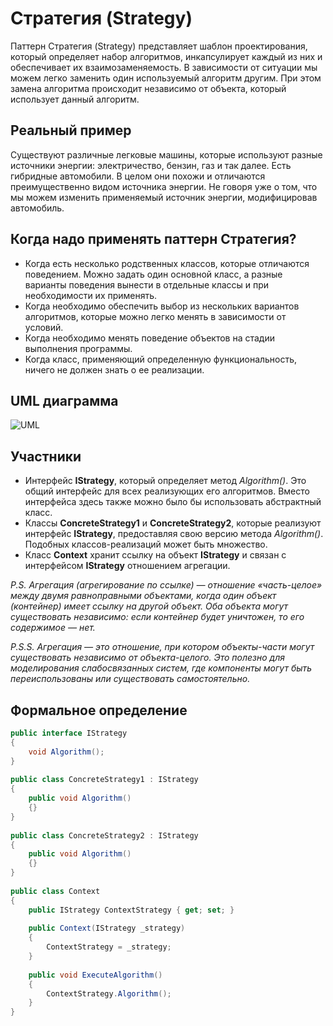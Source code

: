﻿# Стратегия (Strategy)
Паттерн Стратегия (Strategy) представляет шаблон проектирования, который определяет набор алгоритмов, инкапсулирует каждый из них и обеспечивает их взаимозаменяемость. В зависимости от ситуации мы можем легко заменить один используемый алгоритм другим. При этом замена алгоритма происходит независимо от объекта, который использует данный алгоритм.

## Реальный пример
Существуют различные легковые машины, которые используют разные источники энергии: электричество, бензин, газ и так далее. Есть гибридные автомобили. В целом они похожи и отличаются преимущественно видом источника энергии. Не говоря уже о том, что мы можем изменить применяемый источник энергии, модифицировав автомобиль. 

## Когда надо применять паттерн Стратегия?

- Когда есть несколько родственных классов, которые отличаются поведением. Можно задать один основной класс, а разные варианты поведения вынести в отдельные классы и при необходимости их применять.
- Когда необходимо обеспечить выбор из нескольких вариантов алгоритмов, которые можно легко менять в зависимости от условий.
- Когда необходимо менять поведение объектов на стадии выполнения программы.
- Когда класс, применяющий определенную функциональность, ничего не должен знать о ее реализации.

## UML диаграмма

![UML](https://metanit.com/sharp/patterns/pics/strategy.png)

## Участники

- Интерфейс **IStrategy**, который определяет метод *Algorithm()*. Это общий интерфейс для всех реализующих его алгоритмов. Вместо интерфейса здесь также можно было бы использовать абстрактный класс.
- Классы **ConcreteStrategy1** и **ConcreteStrategy2**, которые реализуют интерфейс **IStrategy**, предоставляя свою версию метода *Algorithm()*. Подобных классов-реализаций может быть множество.
- Класс **Context** хранит ссылку на объект **IStrategy** и связан с интерфейсом **IStrategy** отношением агрегации.

*P.S. Агрегация (агрегирование по ссылке) — отношение «часть-целое» между двумя равноправными объектами, когда один объект (контейнер) имеет ссылку на другой объект. Оба объекта могут существовать независимо: если контейнер будет уничтожен, то его содержимое — нет.*

*P.S.S. Агрегация — это отношение, при котором объекты-части могут существовать независимо от объекта-целого. Это полезно для моделирования слабосвязанных систем, где компоненты могут быть переиспользованы или существовать самостоятельно.*

## Формальное определение

```csharp
public interface IStrategy
{
    void Algorithm();
}
 
public class ConcreteStrategy1 : IStrategy
{
    public void Algorithm()
    {}
}
 
public class ConcreteStrategy2 : IStrategy
{
    public void Algorithm()
    {}
}
 
public class Context
{
    public IStrategy ContextStrategy { get; set; }
 
    public Context(IStrategy _strategy)
    {
        ContextStrategy = _strategy;
    }
 
    public void ExecuteAlgorithm()
    {
        ContextStrategy.Algorithm();
    }
}
```